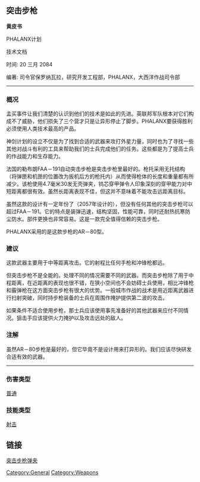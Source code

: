 ## 突击步枪

**黄皮书**

PHALANX计划

技术文档

时间: 20 三月 2084

编著: 司令官保罗纳瓦拉，研究开发工程部，PHALANX，大西洋作战司令部

------------------------------------------------------------------------

### 概况

孟买事件让我们清楚的认识到他们的技术是如此的先进。英联邦军队根本对它们构成不了威胁，他们损失了三个营才只是让异形停止了脚步。PHALANX要获得胜利必须使用人类技术最高的产品。

神剑计划的设立不仅是为了找到合适的武器来攻打外星力量，同时也为了寻找一些其他对战斗有利的工具来帮助我们的士兵完成他们的任务。这些都是为了提高士兵的作战能力和生存能力。

法国的勒布朗FAA－191自动突击步枪是突击步枪里最好的。枪托采用无托结构（将弹匣和机匣的位置改为扳机后方的枪托内）从而使得枪体的长度和重量都有所减少。该枪使用4.7毫米30发无壳弹夹，钨芯穿甲弹令人印象深刻的穿甲能力对中短距离都很有效。虽然长距离表现不佳，但这并不意味着不能攻击远距离目标。

虽然这款的设计有一定年份了（2057年设计的），但没有任何其他的突击步枪可以超过FAA－191。它的特点是装弹迅速，结构坚固，性能可靠，同时还耐热抗寒防尘防水。部件更换也非常容易。这是一款完全值得信赖的突击步枪。

PHALANX采用的是这款步枪的AR－80型。

### 建议

这款武器主要用于中等距离攻击。它的射程比任何手枪和冲锋枪都远。

但突击步枪不是全能的。处理不同的情况需要不同的武器。而突击步枪除了用于中程距离，在近距离的表现也很不错，在狭小空间也不会妨碍士兵使用，相比冲锋枪和霰弹枪在这方面突击步枪有很大的优势。一般城市作战的战术是用近距离武器进行扫射突破，同时持步枪装备的士兵在周围作掩护提供第二波的攻击。

如果条件不适合使用步枪，那士兵应该使用事先准备好的其他武器来应付不同情况。狙击手应该提供火力掩护以及攻击远处的敌人。

### 注解

虽然AR－80步枪是最好的，但它毕竟不是设计用来打异形的。我们应该尽快研发合适有效的武器。

------------------------------------------------------------------------

### 伤害类型

[普通](伤害#普通 "wikilink")

### 技能类型

[射击](技能#射击 "wikilink")

## 链接

[突击步枪弹夹](装备/突击步枪弹夹 "wikilink")

[Category:General](Category:General "wikilink")
[Category:Weapons](Category:Weapons "wikilink")